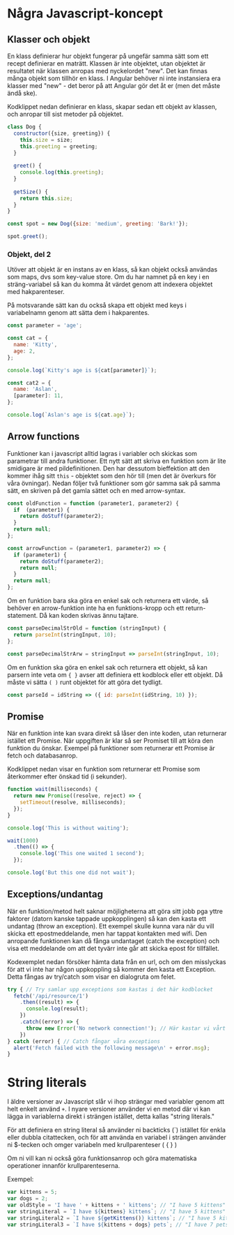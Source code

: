 # Några Javascript-koncept

## Klasser och objekt

En klass definierar hur objekt fungerar på ungefär samma sätt som ett recept
 definierar en maträtt. Klassen är inte objektet, utan objektet är
 resultatet när klassen anropas med nyckelordet "new". Det kan finnas många
 objekt som tillhör en klass. I Angular behöver ni inte instansiera era
 klasser med "new" - det beror på att Angular gör det åt er (men det måste
 ändå ske).

Kodklippet nedan definierar en klass, skapar sedan ett objekt av klassen,
 och anropar till sist metoder på objektet.

```javascript
class Dog {
  constructor({size, greeting}) {
    this.size = size;
    this.greeting = greeting;
  }
  
  greet() {
    console.log(this.greeting);
  }
  
  getSize() {
    return this.size;
  }
}

const spot = new Dog({size: 'medium', greeting: 'Bark!'});

spot.greet();
```

### Objekt, del 2

Utöver att objekt är en instans av en klass, så kan objekt också användas som
 maps, dvs som key-value store. Om du har namnet på en key i en sträng-variabel
 så kan du komma åt värdet genom att indexera objektet med hakparenteser.

På motsvarande sätt kan du också skapa ett objekt med keys i variabelnamn genom
 att sätta dem i hakparentes.

```javascript
const parameter = 'age';

const cat = {
  name: 'Kitty',
  age: 2,
};

console.log(`Kitty's age is ${cat[parameter]}`);

const cat2 = {
  name: 'Aslan',
  [parameter]: 11,
};

console.log(`Aslan's age is ${cat.age}`);
```

## Arrow functions

Funktioner kan i javascript alltid lagras i variabler och skickas som
 parametrar till andra funktioner. Ett nytt sätt att skriva en funktion som
 är lite smidigare är med pildefinitionen. Den har dessutom bieffektion att
 den kommer ihåg sitt `this` - objektet som den hör till (men det är överkurs
 för våra övningar). Nedan följer två funktioner som gör samma sak på samma
 sätt, en skriven på det gamla sättet och en med arrow-syntax.

```javascript
const oldFunction = function (parameter1, parameter2) {
  if  (parameter1) {
    return doStuff(parameter2);
  }
  return null;
};

const arrowFunction = (parameter1, parameter2) => {
  if (parameter1) {
    return doStuff(parameter2);
    return null;
  }
  return null;
};
```

Om en funktion bara ska göra en enkel sak och returnera ett värde, så behöver
 en arrow-funktion inte ha en funktions-kropp och ett return-statement. Då kan
 koden skrivas ännu tajtare.

```javascript
const parseDecimalStrOld = function (stringInput) {
  return parseInt(stringInput, 10);
};

const parseDecimalStrArw = stringInput => parseInt(stringInput, 10);
```

Om en funktion ska göra en enkel sak och returnera ett objekt, så kan parsern
 inte veta om `{ }` avser att definiera ett kodblock eller ett objekt. Då måste
 vi sätta `( )` runt objektet för att göra det tydligt.
 
 ```javascript
const parseId = idString => ({ id: parseInt(idString, 10) });
```

## Promise

När en funktion inte kan svara direkt så låser den inte koden, utan returnerar
 istället ett Promise. När uppgiften är klar så ser Promiset till att köra den
 funktion du önskar. Exempel på funktioner som returnerar ett Promise är fetch
 och databasanrop.

Kodklippet nedan visar en funktion som returnerar ett Promise som återkommer
 efter önskad tid (i sekunder).

```javascript
function wait(milliseconds) {
  return new Promise((resolve, reject) => {
    setTimeout(resolve, milliseconds);
  });
}

console.log('This is without waiting');

wait(1000)
  .then(() => {
    console.log('This one waited 1 second');
  });

console.log('But this one did not wait');
```

## Exceptions/undantag

När en funktion/metod helt saknar möjligheterna att göra sitt jobb pga yttre
 faktorer (datorn kanske tappade uppkopplingen) så kan den kasta ett undantag
 (throw an exception). Ett exempel skulle kunna vara när du vill skicka ett
 epostmeddelande, men har tappat kontakten med wifi. Den anropande funktionen
 kan då fånga undantaget (catch the exception) och visa ett meddelande om att
 det tyvärr inte går att skicka epost för tillfället.
 
Kodexemplet nedan försöker hämta data från en url, och om den misslyckas för
 att vi inte har någon uppkoppling så kommer den kasta ett Exception. Detta
 fångas av try/catch som visar en dialogruta om felet.

```javascript
try { // Try samlar upp exceptions som kastas i det här kodblocket
  fetch('/api/resource/1')
    .then((result) => {
      console.log(result);
    })
    .catch((error) => {
      throw new Error('No network connection!'); // Här kastar vi vårt exception
    })
} catch (error) { // Catch fångar våra exceptions 
  alert('Fetch failed with the following message\n' + error.msg);
}
```

# String literals

I äldre versioner av Javascript slår vi ihop strängar med variabler genom att
 helt enkelt använd `+`. I nyare versioner använder vi en metod där vi kan
 lägga in variablerna direkt i strängen istället, detta kallas "string
 literals."

För att definiera en string literal så använder ni backticks (`) istället för
 enkla eller dubbla citattecken, och för att använda en variabel i strängen
 använder ni $-tecken och omger variabeln med krullparenteser ( { } )

Om ni vill kan ni också göra funktionsanrop och göra matematiska operationer
 innanför krullparenteserna.  

Exempel:  
```javascript
var kittens = 5;
var dogs = 2;
var oldStyle = 'I have ' + kittens + ' kittens'; // "I have 5 kittens"
var stringLiteral = `I have ${kittens} kittens`; // "I have 5 kittens"
var stringLiteral2 = `I have ${getKittens()} kittens`; // "I have 5 kittens"
var stringLiteral3 = `I have ${kittens + dogs} pets`; // "I have 7 pets"
```
